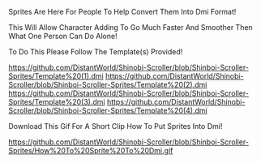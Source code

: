 Sprites Are Here For People To Help Convert Them Into Dmi Format!

This Will Allow Character Adding To Go Much Faster And Smoother Then What One Person Can Do Alone!

To Do This Please Follow The Template(s) Provided!

https://github.com/DistantWorld/Shinobi-Scroller/blob/Shinboi-Scroller-Sprites/Template%20(1).dmi 
https://github.com/DistantWorld/Shinobi-Scroller/blob/Shinboi-Scroller-Sprites/Template%20(2).dmi 
https://github.com/DistantWorld/Shinobi-Scroller/blob/Shinboi-Scroller-Sprites/Template%20(3).dmi
https://github.com/DistantWorld/Shinobi-Scroller/blob/Shinboi-Scroller-Sprites/Template%20(4).dmi

Download This Gif For A Short Clip How To Put Sprites Into Dmi!

https://github.com/DistantWorld/Shinobi-Scroller/blob/Shinboi-Scroller-Sprites/How%20To%20Sprite%20To%20Dmi.gif
